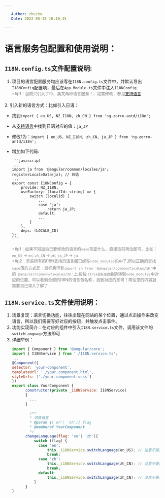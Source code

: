 ```yaml
---

   Author: zhuzhu
   Date: 2022-08-18 10:10:45

---
```



# 语言服务包配置和使用说明：
## `I18N.config.ts`文件配置说明:
1. 项目的语言配置服务均应该写在`I18N.config.ts`文件中，并默认导出`I18NConfig`配置项，最后在`App.Module.ts`文件中注入`I18NConfig`  
  <font size=2 color="gray">⭐tip1：目前只引入了中、英文两种语言服务！，如需修改，参见[支持语言](https://ng.ant.design/docs/i18n/zh#%E6%94%AF%E6%8C%81%E8%AF%AD%E8%A8%80)  
  </font>  
2. 引入新的语言方式：比如引入日语：

   - 找到`import { en_US, NZ_I18N, zh_CN } from 'ng-zorro-antd/i18n';` 

   - 从[支持语言](https://ng.ant.design/docs/i18n/zh#%E6%94%AF%E6%8C%81%E8%AF%AD%E8%A8%80)中找到日语对应的值：`ja_JP`  
  
   - 修改1为：`import { en_US, NZ_I18N, zh_CN, ja_JP } from 'ng-zorro-antd/i18n';`

   - 增加如下代码:

         ```javascript
         ...
         import ja from '@angular/common/locales/ja';
         registerLocaleData(ja); // 日语
         ...
         export const I18NConfig = {
             provide: NZ_I18N,
             useFactory: (localId: string) => {
                 switch (localId) {
                     ...
                     case 'ja':
                         return ja_JP;
                     default:
                     ...
                 }
             },
             deps: [LOCALE_ID]
         };
         ```

        <font size=2 color="gray">⭐tip1：如果不知道自己要修改的语言的`case`项是什么，直接取前两位即可，比如：`en_US` -> `en`; `zh_CN` -> `zh`; `ja_JP` -> `ja`</font>  
        <font size=2 color="gray">⭐tip2：其实所有的I18N支持的语言都已经在`node_modules`包中了,所以正确的查找`case`值的方式是：鼠标悬浮到`import zh from '@angular/common/locales/zh'`中的`'@angular/common/locales/zh'`上;按住 <kbd>Ctrl</kbd>+<kbd>鼠标左键</kbd>会跳转到`node_modules`中对应的位置，可以看到全部的I18N的语言包名称，找到对应的即可！再往里的内容就需要自己深入了解了</font>  

## `I18N.service.ts`文件使用说明：
  1. 场景复现：语言切换功能，往往出现在网站的某个位置，通过点击操作来改变语言，所以我们需要写好对应的按钮，并触发点击事件。
  2. 功能实现简介：在对应的组件中引入`I18N.service.ts`文件，调用该文件的`switchLanguage`方法即可
  3. 详细举例：
      ```javascript
      import { Component } from '@angular/core';
      import { I18NService } from './I18N.service.ts';
      ...
      @Component({
      selector: 'your-component',
      templateUrl: './your.component.html',
      styleUrls: ['./your.component.scss']
      })
      export class YourComponent {
            constructor(private _i18NService: I18NService) 
            {
              ...
            }
            
              /**
              * 切换语言
              * @param {('en'| 'zh')} flag
              * @memberof YourComponent
              */
            changeLanguage(flag: 'en'| 'zh'){
                switch (flag) {
                  case 'en':
                      this._i18NService.switchLanguage(en_US); // 注意不是传的字符串！
                      break;
                  case 'zh':
                      this._i18NService.switchLanguage(zh_CN); // 注意不是传的字符串！
                      break;
                  default:
                      this._i18NService.switchLanguage(zh_CN); // 注意不是传的字符串！
                }
            }
      }
      ```
   

